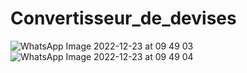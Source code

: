 # Convertisseur_de_devises
![WhatsApp Image 2022-12-23 at 09 49 03](https://user-images.githubusercontent.com/114807981/209304350-a0d83072-1b7d-4975-ac79-516d98949dc1.jpeg)
![WhatsApp Image 2022-12-23 at 09 49 04](https://user-images.githubusercontent.com/114807981/209304451-973f0b86-e019-4f1b-9a66-10f35453afbf.jpeg)
